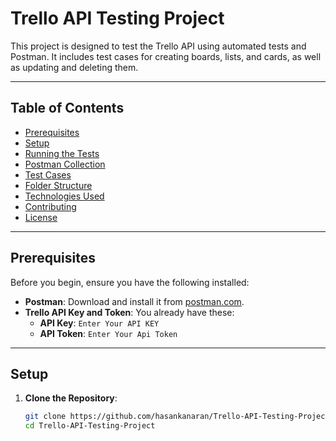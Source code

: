 # Trello API Testing Project

This project is designed to test the Trello API using automated tests and Postman. It includes test cases for creating boards, lists, and cards, as well as updating and deleting them.

---

## Table of Contents

- [Prerequisites](#prerequisites)
- [Setup](#setup)
- [Running the Tests](#running-the-tests)
- [Postman Collection](#postman-collection)
- [Test Cases](#test-cases)
- [Folder Structure](#folder-structure)
- [Technologies Used](#technologies-used)
- [Contributing](#contributing)
- [License](#license)

---

## Prerequisites

Before you begin, ensure you have the following installed:

- **Postman**: Download and install it from [postman.com](https://www.postman.com/downloads/).
- **Trello API Key and Token**: You already have these:
  - **API Key**: `Enter Your API KEY`
  - **API Token**: `Enter Your Api Token`

---

## Setup

1. **Clone the Repository**:
   ```bash
   git clone https://github.com/hasankanaran/Trello-API-Testing-Project.git
   cd Trello-API-Testing-Project
